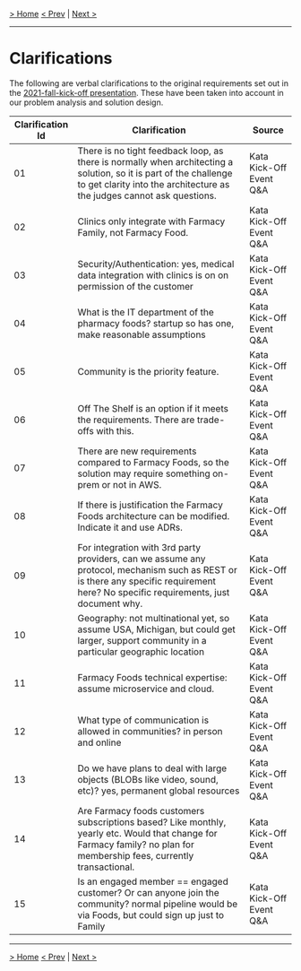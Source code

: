 [> Home](README.md)
[< Prev](README.md)  |  [Next >](Glossary.md)

---

# Clarifications

The following are verbal clarifications to the original requirements set out in the [2021-fall-kick-off presentation](assets/docs/2021-fall-kick-off.pdf). These have been taken into account in our problem analysis and solution design.

| Clarification Id | Clarification                                                | Source                  |
| ---------------- | ------------------------------------------------------------ | ----------------------- |
| 01               | There is no tight feedback loop, as there is normally when architecting a solution, so it is part of the challenge to get clarity into the architecture as the judges cannot ask questions. | Kata Kick-Off Event Q&A |
| 02               | Clinics only integrate with Farmacy Family, not Farmacy Food. | Kata Kick-Off Event Q&A |
| 03               | Security/Authentication: yes, medical data integration with clinics is on on permission of the customer | Kata Kick-Off Event Q&A |
| 04               | What is the IT department of the pharmacy foods? startup so has one, make reasonable assumptions | Kata Kick-Off Event Q&A |
| 05               | Community is the priority feature.                           | Kata Kick-Off Event Q&A |
| 06               | Off The Shelf is an option if it meets the requirements. There are trade-offs with this. | Kata Kick-Off Event Q&A |
| 07               | There are new requirements compared to Farmacy Foods, so the solution may require something on-prem or not in AWS. | Kata Kick-Off Event Q&A |
| 08               | If there is justification the Farmacy Foods architecture can be modified. Indicate it and use ADRs. | Kata Kick-Off Event Q&A |
| 09               | For integration with 3rd party providers, can we assume any protocol, mechanism such as REST or is there any specific requirement here? No specific requirements, just document why. | Kata Kick-Off Event Q&A |
| 10               | Geography: not multinational yet, so assume USA, Michigan, but could get larger, support community in a particular geographic location | Kata Kick-Off Event Q&A |
| 11               | Farmacy Foods technical expertise: assume microservice and cloud. | Kata Kick-Off Event Q&A |
| 12               | What type of communication is allowed in communities? in person and online | Kata Kick-Off Event Q&A |
| 13               | Do we have plans to deal with large objects (BLOBs like video, sound, etc)? yes, permanent global resources | Kata Kick-Off Event Q&A |
| 14               | Are Farmacy foods customers subscriptions based? Like monthly, yearly etc. Would that change for Farmacy family? no plan for membership fees, currently transactional. | Kata Kick-Off Event Q&A |
| 15               | Is an engaged member == engaged customer? Or can anyone join the community? normal pipeline would be via Foods, but could sign up just to Family | Kata Kick-Off Event Q&A |

------

[> Home](README.md)
[< Prev](README.md)  |  [Next >](Glossary.md)
